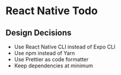 # React Native Todo

## Design Decisions

- Use React Native CLI instead of Expo CLI
- Use npm instead of Yarn
- Use Prettier as code formatter
- Keep dependencies at minimum

